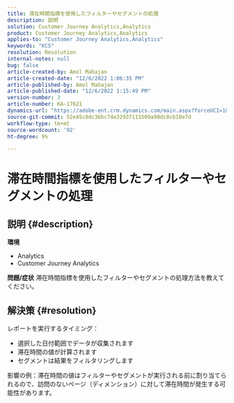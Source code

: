 ```yaml
---
title: 滞在時間指標を使用したフィルターやセグメントの処理
description: 説明
solution: Customer Journey Analytics,Analytics
product: Customer Journey Analytics,Analytics
applies-to: "Customer Journey Analytics,Analytics"
keywords: "KCS"
resolution: Resolution
internal-notes: null
bug: false
article-created-by: Amol Mahajan
article-created-date: "12/6/2022 1:06:35 PM"
article-published-by: Amol Mahajan
article-published-date: "12/6/2022 1:15:49 PM"
version-number: 3
article-number: KA-17621
dynamics-url: "https://adobe-ent.crm.dynamics.com/main.aspx?forceUCI=1&pagetype=entityrecord&etn=knowledgearticle&id=f66217cf-6675-ed11-81aa-6045bd006e5a"
source-git-commit: 52e45c0dc36bc74e32937115509a98dc8cb10e7d
workflow-type: tm+mt
source-wordcount: '92'
ht-degree: 9%

---
```


# 滞在時間指標を使用したフィルターやセグメントの処理

## 説明 {#description}

<b>環境</b>
- Analytics
- Customer Journey Analytics



<b>問題/症状</b>
滞在時間指標を使用したフィルターやセグメントの処理方法を教えてください。


## 解決策 {#resolution}

レポートを実行するタイミング：
- 選択した日付範囲でデータが収集されます
- 滞在時間の値が計算されます
- セグメントは結果をフィルタリングします


影響の例：滞在時間の値はフィルターやセグメントが実行される前に割り当てられるので、訪問のないページ（ディメンション）に対して滞在時間が発生する可能性があります。
